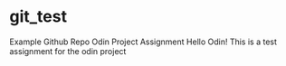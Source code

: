 # git_test

Example Github Repo Odin Project Assignment
Hello Odin!
This is a test assignment for the odin project
